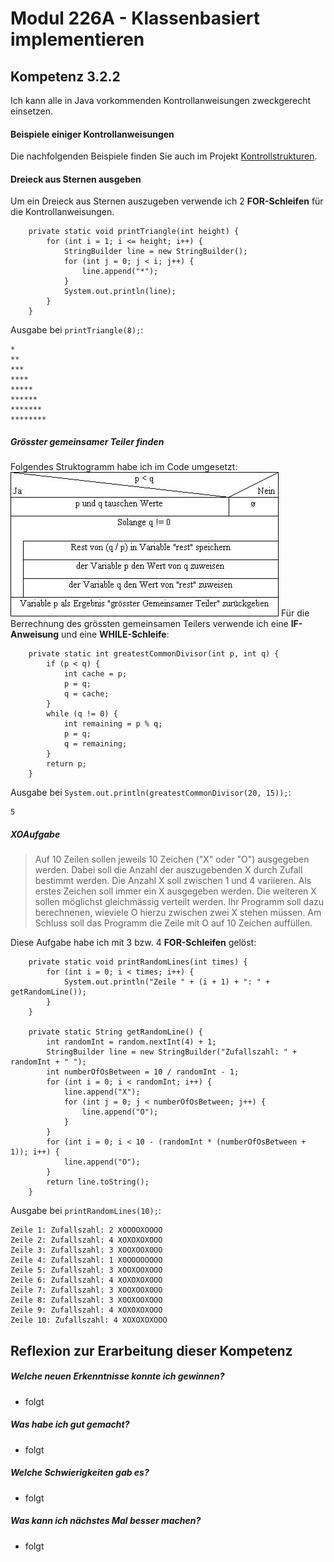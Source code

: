 # Modul 226A - Klassenbasiert implementieren
## Kompetenz 3.2.2
Ich kann alle in Java vorkommenden Kontrollanweisungen zweckgerecht einsetzen.

#### Beispiele einiger Kontrollanweisungen

Die nachfolgenden Beispiele finden Sie auch im Projekt [Kontrollstrukturen](../Projekte/kontrollstrukturen).

#### Dreieck aus Sternen ausgeben
Um ein Dreieck aus Sternen auszugeben verwende ich 2 **FOR-Schleifen** für die Kontrollanweisungen.
```
	private static void printTriangle(int height) {
		for (int i = 1; i <= height; i++) {
			StringBuilder line = new StringBuilder();
			for (int j = 0; j < i; j++) {
				line.append("*");
			}
			System.out.println(line);
		}
	}
```
Ausgabe bei `printTriangle(8);`:
```
*
**
***
****
*****
******
*******
********
```

##### Grösster gemeinsamer Teiler finden
Folgendes Struktogramm habe ich im Code umgesetzt:
![Struktogramm Grösster gemeinsamer Teiler](./pictures/StruktogrammGgt.jpg)
Für die Berrechnung des grössten gemeinsamen Teilers verwende ich eine **IF-Anweisung** und eine **WHILE-Schleife**:
```
	private static int greatestCommonDivisor(int p, int q) {
		if (p < q) {
			int cache = p;
			p = q;
			q = cache;
		}
		while (q != 0) {
			int remaining = p % q;
			p = q;
			q = remaining;
		}
		return p;
	}
```
Ausgabe bei `System.out.println(greatestCommonDivisor(20, 15));`:
```
5
```

##### XOAufgabe
> Auf 10 Zeilen sollen jeweils 10 Zeichen ("X" oder "O") ausgegeben werden. Dabei
soll die Anzahl der auszugebenden X durch Zufall bestimmt werden. Die Anzahl X
soll zwischen 1 und 4 variieren. Als erstes Zeichen soll immer ein X ausgegeben
werden. Die weiteren X sollen möglichst gleichmässig verteilt werden. Ihr
Programm soll dazu berechnenen, wieviele O hierzu zwischen zwei X stehen
müssen. Am Schluss soll das Programm die Zeile mit O auf 10 Zeichen auffüllen.

Diese Aufgabe habe ich mit 3 bzw. 4 **FOR-Schleifen** gelöst:

```
	private static void printRandomLines(int times) {
		for (int i = 0; i < times; i++) {
			System.out.println("Zeile " + (i + 1) + ": " + getRandomLine());
		}
	}

	private static String getRandomLine() {
		int randomInt = random.nextInt(4) + 1;
		StringBuilder line = new StringBuilder("Zufallszahl: " + randomInt + " ");
		int numberOfOsBetween = 10 / randomInt - 1;
		for (int i = 0; i < randomInt; i++) {
			line.append("X");
			for (int j = 0; j < numberOfOsBetween; j++) {
				line.append("O");
			}
		}
		for (int i = 0; i < 10 - (randomInt * (numberOfOsBetween + 1)); i++) {
			line.append("O");
		}
		return line.toString();
	}
```
Ausgabe bei `printRandomLines(10);`:
```
Zeile 1: Zufallszahl: 2 XOOOOXOOOO
Zeile 2: Zufallszahl: 4 XOXOXOXOOO
Zeile 3: Zufallszahl: 3 XOOXOOXOOO
Zeile 4: Zufallszahl: 1 XOOOOOOOOO
Zeile 5: Zufallszahl: 3 XOOXOOXOOO
Zeile 6: Zufallszahl: 4 XOXOXOXOOO
Zeile 7: Zufallszahl: 3 XOOXOOXOOO
Zeile 8: Zufallszahl: 3 XOOXOOXOOO
Zeile 9: Zufallszahl: 4 XOXOXOXOOO
Zeile 10: Zufallszahl: 4 XOXOXOXOOO
```

## Reflexion zur Erarbeitung dieser Kompetenz

##### Welche neuen Erkenntnisse konnte ich gewinnen?
- folgt

##### Was habe ich gut gemacht?
- folgt

##### Welche Schwierigkeiten gab es?
- folgt

##### Was kann ich nächstes Mal besser machen?
- folgt
